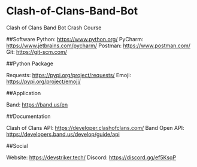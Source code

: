# Clash-of-Clans-Band-Bot
Clash of Clans Band Bot Crash Course


##Software
Python: https://www.python.org/
PyCharm: https://www.jetbrains.com/pycharm/
Postman: https://www.postman.com/
Git: https://git-scm.com/


##Python Package

Requests: https://pypi.org/project/requests/
Emoji: https://pypi.org/project/emoji/


##Application

Band: https://band.us/en


##Documentation

Clash of Clans API: https://developer.clashofclans.com/
Band Open API: https://developers.band.us/develop/guide/api


##Social

Website: https://devstriker.tech/
Discord: https://discord.gg/ef5KsqP
